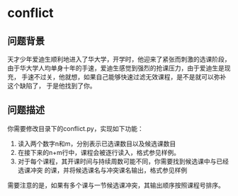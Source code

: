 # conflict

## 问题背景

天才少年爱迪生顺利地进入了华大学，开学时，他迎来了紧张而刺激的选课阶段，
由于华大学人均单身十年的手速，爱迪生感觉到强烈的抢课压力，由于爱迪生是现充，
手速不过关，他就想，如果自己能够快速过滤无效课程，是不是就可以弥补这个缺陷了，
于是他找到了你。

## 问题描述

你需要修改目录下的conflict.py，实现如下功能：

1. 读入两个数字n和m，分别表示已选课数目以及候选课数目
2. 在接下来的n+m行中，课程会被逐行读入，格式参见样例。
3. 对于每个课程，其开课时间与持续周数可能不同，你需要找到候选课中与已经选课冲突
的课，并将候选课名与冲突课名输出，格式参见样例

需要注意的是，如果有多个课与一节候选课冲突，其输出顺序按照课程号排序。
